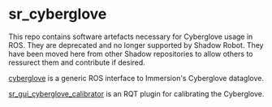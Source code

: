# sr_cyberglove

This repo contains software artefacts necessary for Cyberglove usage in ROS. They are deprecated and no longer supported by Shadow Robot. They have been moved here from other Shadow repositories to allow others to ressurect them and contribute if desired.

[cyberglove](cyberglove) is a generic ROS interface to Immersion's Cyberglove dataglove.

[sr_gui_cyberglove_calibrator](sr_gui_cyberglove_calibrator) is an RQT plugin for calibrating the Cyberglove.
